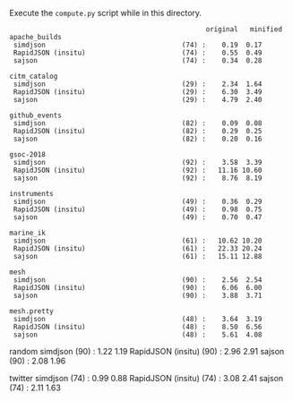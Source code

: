 Execute the `compute.py` script while in this directory.

```
                                                 original   minified
apache_builds
 simdjson                                  (74) :    0.19  0.17 
 RapidJSON (insitu)                        (74) :    0.55  0.49 
 sajson                                    (74) :    0.34  0.28 

citm_catalog
 simdjson                                  (29) :    2.34  1.64 
 RapidJSON (insitu)                        (29) :    6.30  3.49 
 sajson                                    (29) :    4.79  2.40 

github_events
 simdjson                                  (82) :    0.09  0.08 
 RapidJSON (insitu)                        (82) :    0.29  0.25 
 sajson                                    (82) :    0.20  0.16 

gsoc-2018
 simdjson                                  (92) :    3.58  3.39 
 RapidJSON (insitu)                        (92) :   11.16 10.60 
 sajson                                    (92) :    8.76  8.19 

instruments
 simdjson                                  (49) :    0.36  0.29 
 RapidJSON (insitu)                        (49) :    0.98  0.75 
 sajson                                    (49) :    0.70  0.47 

marine_ik
 simdjson                                  (61) :   10.62 10.20 
 RapidJSON (insitu)                        (61) :   22.33 20.24 
 sajson                                    (61) :   15.11 12.88 

mesh
 simdjson                                  (90) :    2.56  2.54 
 RapidJSON (insitu)                        (90) :    6.06  6.00 
 sajson                                    (90) :    3.88  3.71 

mesh.pretty
 simdjson                                  (48) :    3.64  3.19 
 RapidJSON (insitu)                        (48) :    8.50  6.56 
 sajson                                    (48) :    5.61  4.08 

```
random
 simdjson                                  (90) :    1.22  1.19 
 RapidJSON (insitu)                        (90) :    2.96  2.91 
 sajson                                    (90) :    2.08  1.96 

twitter
 simdjson                                  (74) :    0.99  0.88 
 RapidJSON (insitu)                        (74) :    3.08  2.41 
 sajson                                    (74) :    2.11  1.63 

